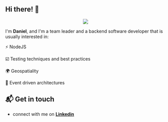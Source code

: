 ## Hi there! 👋

<p align='center'>
  <img src="https://visitor-badge.glitch.me/badge?page_id=syncush.github.welcome">
</p>

I'm **Daniel**, and I'm a team leader and a backend software developer that is usually interested in:

⚡ NodeJS

☑️ Testing techniques and best practices

🌍 Geospatiality

🧠 Event driven architectures

## 📬 Get in touch

* connect with me on [**Linkedin**](https://www.linkedin.com/in/daniel-hermon-927372144/)
